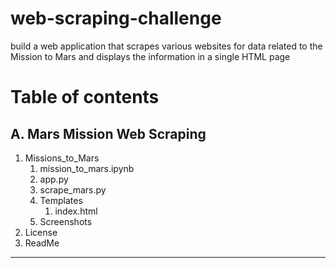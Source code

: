 # web-scraping-challenge
build a web application that scrapes various websites for data related to the Mission to Mars and displays the information in a single HTML page

# Table of contents

## A. Mars Mission Web Scraping

1. Missions_to_Mars
    1. mission_to_mars.ipynb
    2. app.py
    3. scrape_mars.py
    4. Templates
       1. index.html
    5. Screenshots
2. License
3. ReadMe

-----------
